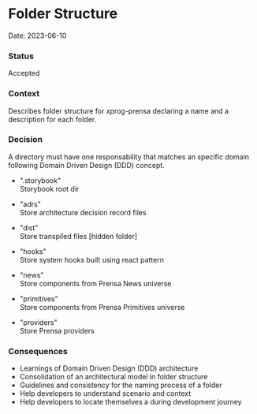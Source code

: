 # Folder Structure

Date: 2023-06-10

### Status

Accepted

### Context

Describes folder structure for xprog-prensa declaring a name and a description for each folder.

### Decision

A directory must have one responsability that matches an specific domain following Domain Driven Design (DDD) concept.

- ".storybook"
  <br/> Storybook root dir

- "adrs"
  <br/> Store architecture decision record files

- "dist"
  <br/> Store transpiled files [hidden folder]

- "hooks"
  <br/> Store system hooks built using react pattern

- "news"
  <br/> Store components from Prensa News universe

- "primitives"
  <br/> Store components from Prensa Primitives universe

- "providers"
  <br/> Store Prensa providers

### Consequences

- Learnings of Domain Driven Design (DDD) architecture
- Consolidation of an architectural model in folder structure
- Guidelines and consistency for the naming process of a folder
- Help developers to understand scenario and context
- Help developers to locate themselves a during development journey
